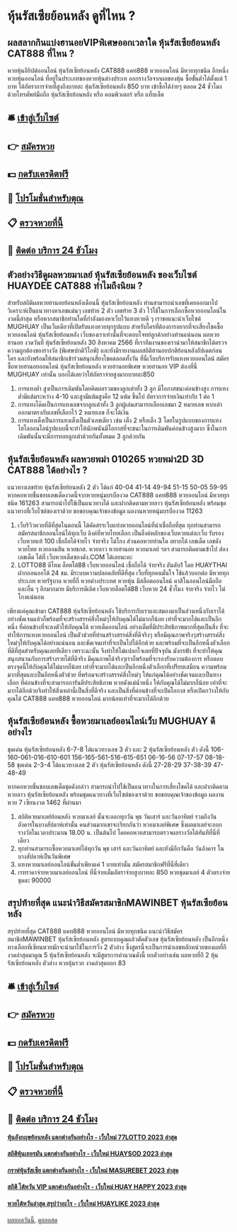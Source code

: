 # หุ้นรัสเซียย้อนหลัง ดูที่ไหน ?
## ผลสลากกินแบ่งฮานอยVIPพิเศษออกเวลาใด หุ้นรัสเซียย้อนหลัง CAT888 ที่ไหน ?
หวยหุ้นอียิปต์ออนไลน์ หุ้นรัสเซียย้อนหลัง CAT888 แคท888 หวยออนไลน์ มีหวยทุกชนิด อีกหนึ่งหวยหุ้นออนไลน์ ที่อยู่ในประเภทของหวยหุ้นต่างประเท ออกรางวัลจากผลของหุ้น ซื้อขั้นต่ำได้ตั้งแต่ 1 บาท ได้อัตราการจ่ายที่สูงถึงบาทละ หุ้นรัสเซียย้อนหลัง 850 บาท เข้าซื้อได้ง่ายๆ ตลอด 24 ชั่วโมง ด้วยโทรศัพท์มือถือ หุ้นรัสเซียย้อนหลัง หรือ คอมพิวเตอร์ หรือ แท็บเล็ต

## 🛎 [เข้าสู่เว็บไซต์](https://bit.ly/3BG5bNw)
## 👉 [สมัครหวย](https://bit.ly/3BG5bNw)
## 💵 [กดรับเครดิตฟรี](https://bit.ly/3C3mvgS)
## 👑 [โปรโมชั่นสำหรับตุณ](https://bit.ly/3C3mvgS)
## 📋 [ตรวจหวยที่นี้](https://bit.ly/3C3mvgS)
## 📱 [ติดต่อ บริการ 24 ชัวโมง](https://bit.ly/3C3mvgS)

## ตัวอย่างวิธีดูผลหวยมาเลย์ หุ้นรัสเซียย้อนหลัง ของเว็บไซต์ HUAYDEE CAT888 ทำไมถึงนิยม ?
สำหรับสถิติผลหวยฮานอยย้อนหลังเดือนนี้ หุ้นรัสเซียย้อนหลัง ท่านสามารถนำเลขที่เคยออกมาไปวิเคราะห์เป็นแนวทางหาเลขแม่นๆ เลขท้าย 2 ตัว เลขท้าย 3 ตัว ไว้ใช้ในการเลือกซื้อหวยออนไลน์ในงวดนี้ล่าสุด หรือหากสมาชิกท่านใดที่กำลังมองหาเว็บไว้แทงหวยดี ๆ เราขอแนะนำเว็บไซต์ MUGHUAY เป็นเว็บเดียวที่เปิดรับแทงหวยทุกรูปแบบ
สำหรับใครที่ต้องการอยากที่จะเสี่ยงโชคซื้อ หวยออนไลน์ หุ้นรัสเซียย้อนหลัง เว็บของเราเท่านั้นที่จะตอบโจทย์ลูกค้าอย่างท่านแน่นอน
ผลหวยฮานอย งวดวันที่ หุ้นรัสเซียย้อนหลัง 30 สิงหาคม 2566 ที่เราทีมงานของเรานำมาให้สมาชิกได้ตรวจความถูกต้องของรางวัล (พิเศษปกติวีไอพี) และยังมีรายงานผลสถิติฮานอยปกติย้อนหลังอัปเดตก่อนใคร และยังพร้อมให้สมาชิกเข้าร่วมสนุกเสี่ยงโชคตลอดทั้งวัน ที่นี่เว็บบริการรับแทงหวยออนไลน์ สมัครซื้อหวยฮานอยออนไลน์ หุ้นรัสเซียย้อนหลัง หวยฮานอยพิเศษ หวยฮานอย VIP ต้องที่นี่ MUGHUAY เท่านั้น บอกได้เลยว่าให้อัตราจ่ายสูงมากบาทละ850
1. การแทงต่ำ สูงเป็นการเดิมพันโดยคิดผลรวมของลูกเต๋าทั้ง 3 ลูก มีโอกาสชนะค่อนข้างสูง การแทงต่ำมีแต้มระหว่าง 4-10 และสูงมีแต้มสูงคือ 12 แต้ม ขึ้นไป อัตราการจ่ายเงินเท่ากับ 1 ต่อ 1
2. การแทงโต๊ดเป็นการแทงเลขจากลูกเต๋าทั้ง 3 ลูกผู้เล่นสามารถเลือกเลขมา 2 หมายเลข หากเต๋าออกมาตรงกับเลขที่เลือกไว้ 2 หมายเลข ก็จะได้เงิน
3. การแทงเต็งเป็นการแทงเต็งเป็นตัวเลขเดียว เช่น เต็ง 2 หรือเต็ง 3 โดยในรูปแบบของการแทงไฮโลออนไลน์รูปแบบนี้จะทำให้นักพนันมีโอกาสที่จะชนะในการเดิมพันค่อนข้างสูงมาก ซึ่งในการเดิมพันนั้นจะมีการทอยลูกเต๋าด้วยกันทั้งหมด 3 ลูกด้วยกัน

## หุ้นรัสเซียย้อนหลัง ผลหวยพม่า 010265 หวยพม่า2D 3D CAT888 ได้อย่างไร ?
แนวทางเลขท้าย หุ้นรัสเซียย้อนหลัง 2 ตัว ได้แก่
40-04
41-14
49-94
51-15
50-05
59-95
หากคอหวยชื่นชอบเลขเด็ดงวดนี้จากหวยหนุ่มบรบืองวด CAT888 แคท888 หวยออนไลน์ มีหวยทุกชนิด 161263 สามารถนำไปใช้เป็นแนวทางได้ และฝากติดตามหวยลาว หุ้นรัสเซียย้อนหลัง พร้อมชุดแนวทางที่เว็บไซต์ของเราด้วย
ขอขอบคุณเจ้าของข้อมูล
ผลงานหวยหนุ่มบรบืองวด 11263

1. เว็บริวิวหวยที่ดีที่สุดในตอนนี้ ได้คัดสรรเว็บแท่งหวยออนไลน์ที่น่าเชื่อถือที่สุด ทุกท่านสามารถสมัครสมาชิกออนไลน์ได้ทุกเว็บ ลิงค์ที่หวยไทยเลือก เป็นลิ้งค์หลักของเว็บหวยแต่ละเว็บ รับรองเว็บหวยแท้ 100 เชื่อถือได้จ่ายไว จ่ายจริง ไม่โกง ส่วนคอหวยท่านใด อยากได้ เลขเด็ด เลขดัง หวยไทย หวยออมสิน หวยธกส. หวยลาว หวยฮานอย หวยมาเลย์ ฯลฯ สามารถติดตามเข้าไป ส่องเลขเด็ด ได้ที่ เว็บหวยเด็ดซองดัง.COM ได้เลยนะคะ
2. LOTTO88 ดีไหม ล็อตโต้88 เว็บหวยออนไลน์ เชื่อถือได้ จ่ายจริง อันดับ1 โดย HUAYTHAI ฝากถอนออโต้ 24 ชม. มีระบบความปลอดภัยที่ดีที่สุด เว็บที่ทุกคนมั่นใจ ใช้แล้วบอกต่อ มีหวยทุกประเภท หวยรัฐบาล หวยยี่กี่ หวยต่างประเทศ หวยหุ้น มีสล็อตออนไลน์ คาสิโนออนไลน์มือถือ และอื่น ๆ อีกมากมาย มีบริการดีเลิศ เว็บหวยล็อตโต้88 เว็บหวย 24 ชั่วโมง จ่ายจริง จ่ายไว ไม่โกงแน่นอน

เพียงแค่คุณเข้ามา CAT888 หุ้นรัสเซียย้อนหลัง ใช้บริการกับเราและสมองมาเป็นส่วนหนึ่งกับเราได้ อย่างชัดเจนแล้วก็พร้อมที่จะสร้างสรรค์สิ่งใหม่ๆให้กับคุณได้ไม่มากก็น้อย เท่าที่จะมากได้และเป็นอีกหนึ่ง ที่ค่อนข้างที่จะลงตัวให้กับคุณได้ หวยเด็ดออนไลน์ อย่างเต็มที่มีประสิทธิภาพมากที่สุดเป็นสิ่ง ที่จะทำให้การแทงหวยออนไลน์ เป็นตัวช่วยที่ท่านสร้างสรรค์สิ่งที่ดีจริงๆ หรือมีคุณภาพจริงๆสร้างสรรค์สิ่งใหม่ๆให้กับคุณได้อย่างแน่นอน และชัดเจนเท่าที่จะเป็นไปได้อีกด้วย และพร้อมที่จะเป็นอีกหนึ่งตัวเลือก ที่ดีที่สุดสำหรับคุณเลยทีเดียว
เพราะฉะนั้น จึงทำให้ไม่แปลกใจเลยที่ปัจจุบัน มังกรฟ้า ที่จะทำให้คุณสนุกสนานกับการสร้างรายได้ที่ดีจริง มีคุณภาพได้จริงๆเราก็พร้อมที่จะรองรับความต้องการ หรือตอบตรงจุดนี้ให้กับคุณได้ไม่มากก็น้อย เท่าที่จะมากได้และเป็นอีกหนึ่งตัวเลือกที่เปรียบเสมือน ความพร้อมมากที่สุดและเป็นอีกหนึ่งตัวช่วย ที่พร้อมจะสร้างสรรค์สิ่งใหม่ๆ ให้แก่คุณได้อย่างชัดเจนและเป็นทางเลือก ที่ค่อนข้างที่จะสามารถการันตีประสิทธิภาพ หวยดังแม่น้ำหนึ่ง ให้กับคุณได้ไม่มากก็น้อย เท่าที่จะมากได้อีกด้วยจึงทำให้สิ่งเหล่านี้เป็นสิ่งที่ดีจริง และเป็นสิ่งที่ค่อนข้างที่จะเปิดโอกาส หรือเปิดกว้างให้กับคุณได้ CAT888 แคท888 หวยออนไลน์ มากน้อยเท่าที่จะมากได้อีกด้วย

## หุ้นรัสเซียย้อนหลัง ซื้อหวยมาเลย์ออนไลน์เว็บ MUGHUAY ดีอย่างไร
ชุดเด่น หุ้นรัสเซียย้อนหลัง 6-7-8 ได้แนวทางเลข 3 ตัว และ 2 หุ้นรัสเซียย้อนหลัง ตัว ดังนี้
106-160-061-016-610-601
156-165-561-516-615-651
06-16-56
07-17-57
08-18-58
ชุดเด่น 2-3-4 ได้แนวทางเลข 2 ตัว หุ้นรัสเซียย้อนหลัง ดังนี้
27-28-29
37-38-39
47-48-49

หากคอหวยชื่นชอบเลขเด็ดชุดดังกล่าว สามารถนำไปใช้เป็นแนวทางในการเสี่ยงโชคได้ และฝากติดตามหวยลาว หุ้นรัสเซียย้อนหลัง พร้อมชุดแนวทางที่เว็บไซต์ของเราด้วย
ขอขอบคุณเจ้าของข้อมูล
ผลงานหวย 7 เซียนงวด 1462 ที่ผ่านมา
1. สถิติหวยมาเลย์ย้อนหลัง หวยมาเลย์ นั้นจะออกทุกวัน พุธ วันเสาร์ และวันอาทิตย์ รวมถึงวันอังคารในบางสัปดาห์เท่านั้น คนส่วนมากเขาจะเรียกกันว่า หวยมาเลย์พิเศษ ซึ่งผลมาเลย์จะออกรางวัลในเวลาประมาณ 18.00 น. เป็นต้นไป โดยคอหวยสามารถตรวจผลรางวัลได้ทันทีที่นี่ที่เดียว
2. ทุกท่านสามารถซื้อหวยมาเลย์ได้ทุกวัน พุธ เสาร์ และวันอาทิตย์ และยังมีอีกวันคือ วันอังคาร ในบางสัปดาห์เป็นวันพิเศษ
3. แทงหวยมาเลย์ออนไลน์ขั้นต่ำเพียงแค่ 1 บาทเท่านั้น สมัครสมาชิกฟรีที่นี่ที่เดียว
4. เรทราคาจ่ายหวยมาเลย์ออนไลน์ ที่นี่จ่ายเต็มอัตราจ่ายสูงบาทละ 850 หวยชุดมาเลย์ 4 ตัวตรงจ่ายชุดละ 90000

## สรุปท้ายที่สุด แนะนำวิธีสมัครสมาชิกMAWINBET หุ้นรัสเซียย้อนหลัง
สรุปท้ายที่สุด CAT888 แคท888 หวยออนไลน์ มีหวยทุกชนิด แนะนำวิธีสมัครสมาชิกMAWINBET หุ้นรัสเซียย้อนหลัง สูตรแบบคูณแล้วตัดตัวเลข หุ้นรัสเซียย้อนหลัง เป็นอีกหนึ่งทางเลือกที่เซียนหวยมักจะนำมาใช้ในการวิ่ง 2 ตัวล่าง ซึ่งสูตรนี้จะเป็นการนำเลขหลักหน่วยของผลยี่กีงวดล่าสุดมาคูณ 5 หุ้นรัสเซียย้อนหลัง จะมีสูตรการคำนวณดังนี้
ยกตัวอย่างเช่น ผลหวยยี่กี 2 หุ้นรัสเซียย้อนหลัง ตัวล่าง หวยลุ้นรวย งวดล่าสุดออก 83

## 🛎 [เข้าสู่เว็บไซต์](https://bit.ly/3BG5bNw)
## 👉 [สมัครหวย](https://bit.ly/3BG5bNw)
## 💵 [กดรับเครดิตฟรี](https://bit.ly/3C3mvgS)
## 👑 [โปรโมชั่นสำหรับตุณ](https://bit.ly/3C3mvgS)
## 📋 [ตรวจหวยที่นี้](https://bit.ly/3C3mvgS)
## 📱 [ติดต่อ บริการ 24 ชัวโมง](https://bit.ly/3C3mvgS)

#### [หุ้นอังกฤษย้อนหลัง แตกต่างกันอย่างไร - เว็บใหม่ 77LOTTO 2023 ล่าสุด](https://atom.io/themes/หุ้นอังกฤษย้อนหลัง%20แตกต่างกันอย่างไร%20-%20เว็บใหม่%2077lotto%202023%20ล่าสุด)
#### [สถิติหุ้นเยอรมัน แตกต่างกันอย่างไร - เว็บใหม่ HUAYSOD 2023 ล่าสุด](https://atom.io/themes/สถิติหุ้นเยอรมัน%20แตกต่างกันอย่างไร%20-%20เว็บใหม่%20huaysod%202023%20ล่าสุด)
#### [กราฟหุ้นรัสเซีย แตกต่างกันอย่างไร - เว็บใหม่ MASUREBET 2023 ล่าสุด](https://atom.io/themes/กราฟหุ้นรัสเซีย%20แตกต่างกันอย่างไร%20-%20เว็บใหม่%20masurebet%202023%20ล่าสุด)
#### [สถิติ ไต้หวัน VIP แตกต่างกันอย่างไร - เว็บใหม่ HUAY HAPPY 2023 ล่าสุด](https://atom.io/themes/สถิติ%20ไต้หวัน%20vip%20แตกต่างกันอย่างไร%20-%20เว็บใหม่%20huay%20happy%202023%20ล่าสุด)
#### [หวยไต้หวันล่าสุด สรุปว่าอะไร - เว็บใหม่ HUAYLIKE 2023 ล่าสุด](https://atom.io/themes/หวยไต้หวันล่าสุด%20สรุปว่าอะไร%20-%20เว็บใหม่%20huaylike%202023%20ล่าสุด)

[ผลบอลวันนี้](https://siamsport.tv "ผลบอลวันนี้"), [ดูบอลสด](https://siamsport.tv/ดูบอลสด "ดูบอลสด")